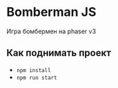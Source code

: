 # Bomberman JS

Игра бомбермен на phaser v3


## Как поднимать проект

* ```npm install```
* ```npm run start```
